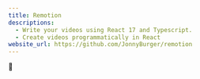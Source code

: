 ```yaml
---
title: Remotion
descriptions:
  - Write your videos using React 17 and Typescript.
  - Create videos programmatically in React
website_url: https://github.com/JonnyBurger/remotion
---
```



 🎥